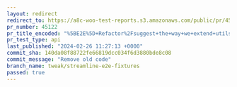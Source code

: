 ```yaml
---
layout: redirect
redirect_to: https://a8c-woo-test-reports.s3.amazonaws.com/public/pr/45122/api/index.html
pr_number: 45122
pr_title_encoded: "%5BE2E%5D+Refactor%2Fsuggest+the+way+we+extend+utils"
pr_test_type: api
last_published: "2024-02-26 11:27:13 +0000"
commit_sha: 140da08f88722fe66819dcc034f6d3880bde8c08
commit_message: "Remove old code"
branch_name: tweak/streamline-e2e-fixtures
passed: true
---
```

